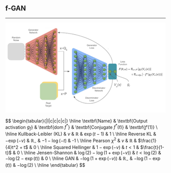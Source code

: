 ## f-GAN

---

![alt text](https://github.com/StefanoPenazzi2/StefanoPenazzi2.github.io/blob/main/imgs/fgans/fgans_architecture.png?raw=true)

$$
\begin{tabular}{|l|c|c|c|c|}
\hline
\textbf{Name} & \textbf{Output activation $g_f$} & \textbf{dom $f^*$} & \textbf{Conjugate $f^*(t)$} & \textbf{$f'(1)$} \\
\hline
Kullback-Leibler (KL) & $v$ & $\mathbb{R}$ & $\exp(t - 1)$ & 1 \\
\hline
Reverse KL & $- \exp(-v)$ & $\mathbb{R}_-$ & $-1 - \log(-t)$ & -1 \\
\hline
Pearson $\chi^2$ & $v$ & $\mathbb{R}$ & $\frac{1}{4}t^2 + t$ & 0 \\
\hline
Squared Hellinger & $1 - \exp(-v)$ & $t < 1$ & $\frac{t}{1-t}$ & 0 \\
\hline
Jensen-Shannon & $\log(2) - \log(1 + \exp(-v))$ & $t < \log(2)$ & $- \log(2 - \exp(t))$ & 0 \\
\hline
GAN & $- \log(1 + \exp(-v))$ & $\mathbb{R}_-$ & $- \log(1 - \exp(t))$ & $- \log(2)$ \\
\hline
\end{tabular}
$$